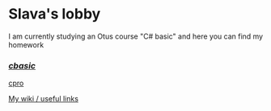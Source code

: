 # Slava's lobby

I am currently studying an Otus course "C# basic" and here you can find my homework

### [___cbasic___](./cbasic/index.md)

[cpro](./404.md)

[My wiki / useful links](./wiki.md)
